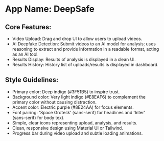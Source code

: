 # **App Name**: DeepSafe

## Core Features:

- Video Upload: Drag and drop UI to allow users to upload videos.
- AI Deepfake Detection: Submit videos to an AI model for analysis; uses reasoning to extract and provide information in a readable format, acting as an AI tool.
- Results Display: Results of analysis is displayed in a clean UI.
- Results History: History list of uploads/results is displayed in dashboard.

## Style Guidelines:

- Primary color: Deep indigo (#3F51B5) to inspire trust.
- Background color: Very light indigo (#E8EAF6) to complement the primary color without causing distraction.
- Accent color: Electric purple (#8E24AA) for focus elements.
- Font pairing: 'Space Grotesk' (sans-serif) for headlines and 'Inter' (sans-serif) for body text.
- Simple, clear icons representing upload, analysis, and results.
- Clean, responsive design using Material UI or Tailwind.
- Progress bar during video upload and subtle loading animations.